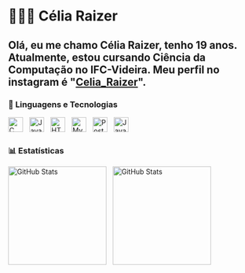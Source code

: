 # 👩🏻‍💻 Célia Raizer

Olá, eu me chamo Célia Raizer, tenho 19 anos.  Atualmente, estou cursando Ciência da Computação no IFC-Videira. Meu perfil no instagram é "[Celia_Raizer](https://www.instagram.com/celia_raizer?igsh=MXQxMzEyN3JmZnlxaQ%3D%3D&utm_source=qr)".
---
### 🤖 Linguagens e Tecnologias
<img          
    align="left" 
    alt="C" 
    title="C"
    width="30px" 
    style="padding-right: 10px;" 
    src="https://icongr.am/devicon/c-original.svg?size=128&color=currentColor"
/>
<img 
    align="left" 
    alt="Java" 
    title="Java"
    width="30px" 
    style="padding-right: 10px;" 
    src="https://icongr.am/devicon/java-original-wordmark.svg?size=128&color=currentColor"
/>

<img
    align="left" 
    alt="HTML" 
    title="HTML"
    width="30px" 
    style="padding-right: 10px;" 
    src="https://icongr.am/devicon/html5-original.svg?size=128&color=currentColor" 
/>



<img 
    align="left" 
    alt="MySQL" 
    title="MySQL"
    width="30px" 
    style="padding-right: 10px;" 
    src="https://devicon-website.vercel.app/api/mysql/original.svg" 
/>

<img 
    align="left" 
    alt="PostgreSQL" 
    title="PostgreSQL"
    width="30px" 
    style="padding-right: 10px;" 
    src="https://devicon-website.vercel.app/api/postgresql/original.svg"
/>

<img 
    align="left" 
    alt="JavaScript" 
    title="JavaScript"
    width="30px" 
    style="padding-right: 10px;" 
    src="https://icongr.am/devicon/javascript-original.svg?size=128&color=currentColor"
/>

          
          
<br/>
<br/>

### 📊 Estatísticas
<p>
  <img 
    align="left" 
    alt="GitHub Stats" 
    height="200" 
    style="padding-right: 10px;" 
    src="https://github-readme-stats.vercel.app/api?username=CeliaRaizer&show_icons=true&theme=tokyonight&include_all_commits=true&locale=pt-br" 
  />

<img 
      align="left" 
      alt="GitHub Stats" 
      height="200" 
      src="https://github-readme-stats.vercel.app/api/top-langs/?username=CeliaRaizer&theme=tokyonight=compact&custom_title=Tecnologias&langs_count=9"
  />

</p>

